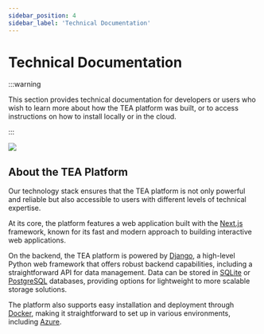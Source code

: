 ```yaml
---
sidebar_position: 4
sidebar_label: 'Technical Documentation'
---
```


# Technical Documentation

:::warning

This section provides technical documentation for developers or users who wish to learn more about how the TEA platform was built, or to access instructions on how to install locally or in the cloud.

:::

![](/img/tech-documentation.png)

## About the TEA Platform

Our technology stack ensures that the TEA platform is not only powerful and reliable but also accessible to users with different levels of technical expertise.

At its core, the platform features a web application built with the [Next.js](https://nextjs.org/) framework, known for its fast and modern approach to building interactive web applications.

On the backend, the TEA platform is powered by [Django](https://www.djangoproject.com/), a high-level Python web framework that offers robust backend capabilities, including a straightforward API for data management. Data can be stored in [SQLite](https://www.sqlite.org/index.html) or [PostgreSQL](https://www.postgresql.org/) databases, providing options for lightweight to more scalable storage solutions.

The platform also supports easy installation and deployment through [Docker](https://www.docker.com/), making it straightforward to set up in various environments, including [Azure](https://azure.microsoft.com/en-us).
